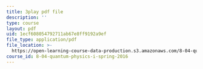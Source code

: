 ```yaml
---
title: 3play pdf file
description: ''
type: course
layout: pdf
uid: 1ecf608054792711ab67e8ff9192a9ef
file_type: application/pdf
file_location: >-
  https://open-learning-course-data-production.s3.amazonaws.com/8-04-quantum-physics-i-spring-2016/1ecf608054792711ab67e8ff9192a9ef_i-bP2OkQxUI.pdf
course_id: 8-04-quantum-physics-i-spring-2016
---
```

